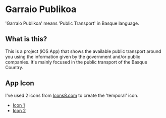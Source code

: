 #  Garraio Publikoa

'Garraio Publikoa' means 'Public Transport' in Basque language.

## What is this?

This is a project (iOS App) that shows the available public transport around you using the information given by the government and/or public companies. It's mainly focused in the public transport of the Basque Country.


## App Icon

I've used 2 icons from [Icons8.com](https://www.icons8.com) to create the 'temporal' icon.

- [Icon 1](https://icons8.com/icon/15137/bus)
- [Icon 2](https://icons8.com/icon/61wgy8mu0WwJ/get-on-bus)
